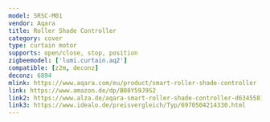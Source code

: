 ```yaml
---
model: SRSC-M01
vendor: Aqara
title: Roller Shade Controller
category: cover
type: curtain motor
supports: open/close, stop, position
zigbeemodel: ['lumi.curtain.aq2']
compatible: [z2m, deconz]
deconz: 6894
mlink: https://www.aqara.com/eu/product/smart-roller-shade-controller
link: https://www.amazon.de/dp/B08Y59J9S2
link2: https://www.alza.de/aqara-smart-roller-shade-controller-d6345581.htm
link3: https://www.idealo.de/preisvergleich/Typ/6970504214330.html
---
```

